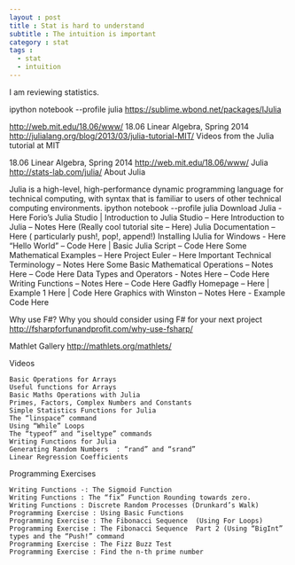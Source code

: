 ```yaml
---
layout : post
title : Stat is hard to understand
subtitle : The intuition is important
category : stat
tags :
  - stat
  - intuition
---
```


I am reviewing statistics.

ipython notebook --profile julia
https://sublime.wbond.net/packages/IJulia


http://web.mit.edu/18.06/www/
18.06 Linear Algebra, Spring 2014
http://julialang.org/blog/2013/03/julia-tutorial-MIT/
Videos from the Julia tutorial at MIT

18.06 Linear Algebra, Spring 2014
http://web.mit.edu/18.06/www/
Julia
http://stats-lab.com/julia/
About Julia

Julia is a high-level, high-performance dynamic programming language for technical computing, with syntax that is familiar to users of other technical computing environments.
ipython notebook --profile julia
    Download Julia  - Here
    Forio’s Julia Studio | Introduction to Julia Studio – Here
    Introduction to Julia – Notes Here (Really cool tutorial site – Here)
    Julia Documentation – Here ( particularly push!, pop!, append!)
    Installing IJulia for Windows - Here
    “Hello World” – Code Here   | Basic Julia Script –  Code Here
    Some Mathematical Examples – Here
    Project Euler – Here
    Important Technical Terminology – Notes Here
    Some Basic Mathematical Operations – Notes Here – Code Here
    Data Types and Operators  - Notes Here – Code Here
    Writing Functions – Notes Here – Code Here
    Gadfly Homepage – Here | Example 1 Here  | Code Here
    Graphics with Winston – Notes Here - Example Code Here


Why use F#?
Why you should consider using F# for your next project
http://fsharpforfunandprofit.com/why-use-fsharp/



Mathlet Gallery 
http://mathlets.org/mathlets/

Videos

    Basic Operations for Arrays
    Useful functions for Arrays
    Basic Maths Operations with Julia
    Primes, Factors, Complex Numbers and Constants
    Simple Statistics Functions for Julia
    The “linspace” command
    Using “While” Loops
    The “typeof” and “iseltype” commands
    Writing Functions for Julia 
    Generating Random Numbers  : “rand” and “srand”
    Linear Regression Coefficients

Programming Exercises

    Writing Functions -: The Sigmoid Function
    Writing Functions : The “fix” Function Rounding towards zero.
    Writing Functions : Discrete Random Processes (Drunkard’s Walk)
    Programming Exercise : Using Basic Functions
    Programming Exercise : The Fibonacci Sequence  (Using For Loops)
    Programming Exercise : The Fibonacci Sequence  Part 2 (Using “BigInt” types and the “Push!” command
    Programming Exercise : The Fizz Buzz Test
    Programming Exercise : Find the n-th prime number



